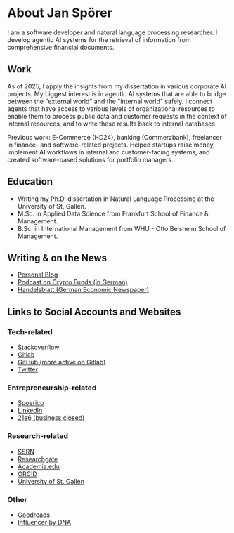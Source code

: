 # About Jan Spörer

I am a software developer and natural language processing researcher. I develop agentic AI systems for the retrieval of information from comprehensive financial documents.

## Work

As of 2025, I apply the insights from my dissertation in various corporate AI projects. My biggest interest is in agentic AI systems that are able to bridge between the "external world" and the "internal world" safely. I connect agents that have access to various levels of organizational resources to enable them to process public data and customer requests in the context of internal resources, and to write these results back to internal databases. 

Previous work: E-Commerce (HD24), banking (Commerzbank), freelancer in finance- and software-related projects. Helped startups raise money, implement AI workflows in internal and customer-facing systems, and created software-based solutions for portfolio managers. 

## Education

- Writing my Ph.D. dissertation in Natural Language Processing at the University of St. Gallen.
- M.Sc. in Applied Data Science from Frankfurt School of Finance & Management.
- B.Sc. in International Management from WHU - Otto Beisheim School of Management.

## Writing & on the News
* [Personal Blog](https://janspoerer.github.io/secondbrain/)
* [Podcast on Crypto Funds (in German)](https://open.spotify.com/episode/0ucfbvFGrU7AGtsLxDCVly?si=0a9761d2fd174942&nd=1)
* [Handelsblatt (German Economic Newspaper)](https://www.handelsblatt.com/finanzen/maerkte/devisen-rohstoffe/bitcoin-und-co-wie-fondsprofis-mit-kryptowaehrungen-experimentieren/27805202.html)
## Links to Social Accounts and Websites
### Tech-related
* [Stackoverflow](https://stackoverflow.com/users/6057510/jan-sp%c3%b6rer)
* [Gitlab](https://gitlab.com/janspoerer1)
* [GitHub (more active on Gitlab)](https://github.com/janspoerer)
* [Twitter](https://twitter.com/JanSpoerer)
### Entrepreneurship-related
* [Spoerico](https://spoerico.com/)
* [LinkedIn](https://www.linkedin.com/in/jan-spoerer/)
* [21e6 (business closed)](https://assets.21e6.io/)
### Research-related
* [SSRN](https://papers.ssrn.com/sol3/cf_dev/AbsByAuth.cfm?per_id=3917972)
* [Researchgate](https://www.researchgate.net/profile/Jan-Spoerer)
* [Academia.edu](https://independent.academia.edu/JSp%C3%B6rer)
* [ORCID](https://orcid.org/0000-0002-9473-5029)
* [University of St. Gallen](https://ics.unisg.ch/chair-ds-nlp-handschuh/)
### Other
* [Goodreads](https://www.goodreads.com/user/show/64425508-jan-sp-rer)
* [Influencer by DNA](https://philippsandner.medium.com/call-for-applications-for-influencer-by-dna-a-6-week-mentoring-program-to-become-influencer-and-11af32faaccc)
